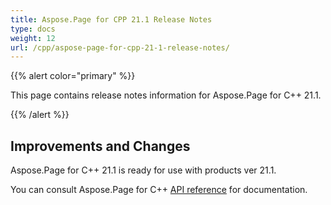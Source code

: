 ```yaml
---
title: Aspose.Page for CPP 21.1 Release Notes
type: docs
weight: 12
url: /cpp/aspose-page-for-cpp-21-1-release-notes/
---
```


{{% alert color="primary" %}}

This page contains release notes information for Aspose.Page for C++ 21.1.

{{% /alert %}}
## **Improvements and Changes**
Aspose.Page for C++ 21.1 is ready for use with products ver 21.1.


You can consult Aspose.Page for C++ [API reference](https://reference.aspose.com/cpp/page/) for documentation.
